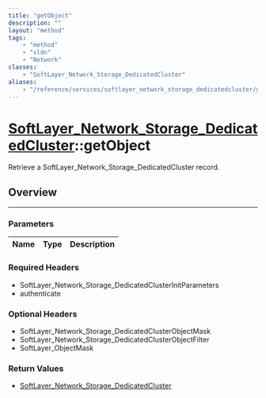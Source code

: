 ```yaml
---
title: "getObject"
description: ""
layout: "method"
tags:
    - "method"
    - "sldn"
    - "Network"
classes:
    - "SoftLayer_Network_Storage_DedicatedCluster"
aliases:
    - "/reference/services/softlayer_network_storage_dedicatedcluster/getObject"
---
```

# [SoftLayer_Network_Storage_DedicatedCluster](/reference/services/SoftLayer_Network_Storage_DedicatedCluster)::getObject


Retrieve a SoftLayer_Network_Storage_DedicatedCluster record.


## Overview 


-----

### Parameters 
|Name | Type | Description |
| --- | --- | --- |


### Required Headers
* SoftLayer_Network_Storage_DedicatedClusterInitParameters
* authenticate


### Optional Headers
* SoftLayer_Network_Storage_DedicatedClusterObjectMask
* SoftLayer_Network_Storage_DedicatedClusterObjectFilter
* SoftLayer_ObjectMask

### Return Values
* <a href='/reference/datatypes/SoftLayer_Network_Storage_DedicatedCluster'>SoftLayer_Network_Storage_DedicatedCluster </a>




